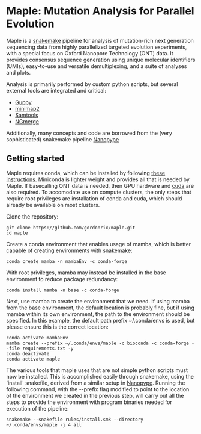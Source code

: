 # Maple: Mutation Analysis for Parallel Evolution

Maple is a [snakemake](https://snakemake.readthedocs.io/en/stable/index.html) pipeline for analysis of
mutation-rich next generation sequencing data from highly parallelized targeted evolution experiments, with a
special focus on Oxford Nanopore Technology (ONT) data. It provides consensus sequence generation using
unique molecular identifiers (UMIs), easy-to-use and versatile demultiplexing, and a suite of analyses and plots.

Analysis is primarily performed by custom python scripts, but several external tools are integrated
and critical:
 - [Guppy](https://nanoporetech.com/nanopore-sequencing-data-analysis)
 - [minimap2](https://doi.org/10.1093/bioinformatics/bty191)
 - [Samtools](http://www.htslib.org/)
 - [NGmerge](https://github.com/harvardinformatics/NGmerge)

Additionally, many concepts and code are borrowed from the (very sophisticated) snakemake pipeline [Nanopype](https://nanopype.readthedocs.io/en/latest/)

## Getting started

Maple requires conda, which can be installed by following [these instructions](https://docs.conda.io/projects/conda/en/latest/user-guide/install/).
Miniconda is lighter weight and provides all that is needed by Maple. If basecalling ONT data is needed,
then GPU hardware and [cuda](https://docs.nvidia.com/cuda/) are also required. To accomodate use on
compute clusters, the only steps that require root privileges are installation of conda and cuda,
which should already be available on most clusters.

Clone the repository:

    git clone https://github.com/gordonrix/maple.git
    cd maple


Create a conda environment that enables usage of mamba, which is better capable of creating environments
with snakemake:

    conda create mamba -n mambaEnv -c conda-forge


With root privileges, mamba may instead be installed in the base environment to reduce package redundancy:

    conda install mamba -n base -c conda-forge


Next, use mamba to create the environment that we need. If using mamba from the base environment, the default
location is probably fine, but if using mamba within its own environment, the path to the environment should
be specified. In this example, the default path prefix ~/.conda/envs is used, but please ensure this is the correct location:

    conda activate mambaEnv
    mamba create --prefix ~/.conda/envs/maple -c bioconda -c conda-forge --file requirements.txt -y
    conda deactivate
    conda activate maple


The various tools that maple uses that are not simple python scripts must now be installed. This is accomplished
easily through snakemake, using the 'install' snakefile, derived from a similar setup in [Nanopype](https://nanopype.readthedocs.io/en/latest/).
Running the following command, with the --prefix flag modified to point to the location of the environment
we created in the previous step, will carry out all the steps to provide the environment with program binaries
needed for execution of the pipeline:

    snakemake --snakefile rules/install.smk --directory ~/.conda/envs/maple -j 4 all
